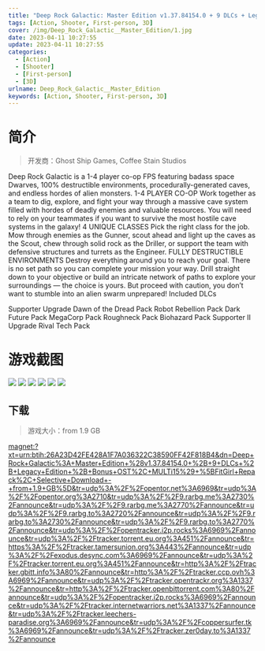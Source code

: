 ```yaml
---
title: "Deep Rock Galactic: Master Edition v1.37.84154.0 + 9 DLCs + Legacy Edition + Bonus OST"
tags: [Action, Shooter, First-person, 3D]
cover: /img/Deep_Rock_Galactic__Master_Edition/1.jpg
date: 2023-04-11 10:27:55
update: 2023-04-11 10:27:55
categories: 
  - [Action]
  - [Shooter]
  - [First-person]
  - [3D]
urlname: Deep_Rock_Galactic__Master_Edition
keywords: [Action, Shooter, First-person, 3D]
---
```

# 简介

> 开发商：Ghost Ship Games, Coffee Stain Studios

Deep Rock Galactic is a 1-4 player co-op FPS featuring badass space Dwarves, 100% destructible environments, procedurally-generated caves, and endless hordes of alien monsters.
1-4 PLAYER CO-OP
Work together as a team to dig, explore, and fight your way through a massive cave system filled with hordes of deadly enemies and valuable resources. You will need to rely on your teammates if you want to survive the most hostile cave systems in the galaxy!
4 UNIQUE CLASSES
Pick the right class for the job. Mow through enemies as the Gunner, scout ahead and light up the caves as the Scout, chew through solid rock as the Driller, or support the team with defensive structures and turrets as the Engineer.
FULLY DESTRUCTIBLE ENVIRONMENTS
Destroy everything around you to reach your goal. There is no set path so you can complete your mission your way. Drill straight down to your objective or build an intricate network of paths to explore your surroundings — the choice is yours. But proceed with caution, you don’t want to stumble into an alien swarm unprepared!
Included DLCs

Supporter Upgrade
Dawn of the Dread Pack
Robot Rebellion Pack
Dark Future Pack
MegaCorp Pack
Roughneck Pack
Biohazard Pack
Supporter II Upgrade
Rival Tech Pack

# 游戏截图

![](/img/Deep_Rock_Galactic__Master_Edition/2.jpg)
![](/img/Deep_Rock_Galactic__Master_Edition/3.jpg)
![](/img/Deep_Rock_Galactic__Master_Edition/4.jpg)
![](/img/Deep_Rock_Galactic__Master_Edition/5.jpg)
![](/img/Deep_Rock_Galactic__Master_Edition/6.jpg)
![](/img/Deep_Rock_Galactic__Master_Edition/7.jpg)


## 下载

> 游戏大小：from 1.9 GB

[magnet:?xt=urn:btih:26A23D42FE428A1F7A036322C38590FF42F818B4&amp;dn=Deep+Rock+Galactic%3A+Master+Edition+%28v1.37.84154.0+%2B+9+DLCs+%2B+Legacy+Edition+%2B+Bonus+OST%2C+MULTi15%29+%5BFitGirl+Repack%2C+Selective+Download+-+from+1.9+GB%5D&amp;tr=udp%3A%2F%2Fopentor.net%3A6969&amp;tr=udp%3A%2F%2Fopentor.org%3A2710&amp;tr=udp%3A%2F%2F9.rarbg.me%3A2730%2Fannounce&amp;tr=udp%3A%2F%2F9.rarbg.me%3A2770%2Fannounce&amp;tr=udp%3A%2F%2F9.rarbg.to%3A2720%2Fannounce&amp;tr=udp%3A%2F%2F9.rarbg.to%3A2730%2Fannounce&amp;tr=udp%3A%2F%2F9.rarbg.to%3A2770%2Fannounce&amp;tr=udp%3A%2F%2Fopentracker.i2p.rocks%3A6969%2Fannounce&amp;tr=udp%3A%2F%2Ftracker.torrent.eu.org%3A451%2Fannounce&amp;tr=https%3A%2F%2Ftracker.tamersunion.org%3A443%2Fannounce&amp;tr=udp%3A%2F%2Fexodus.desync.com%3A6969%2Fannounce&amp;tr=udp%3A%2F%2Ftracker.torrent.eu.org%3A451%2Fannounce&amp;tr=http%3A%2F%2Ftracker.gbitt.info%3A80%2Fannounce&amp;tr=http%3A%2F%2Ftracker.ccp.ovh%3A6969%2Fannounce&amp;tr=udp%3A%2F%2Ftracker.opentrackr.org%3A1337%2Fannounce&amp;tr=http%3A%2F%2Ftracker.openbittorrent.com%3A80%2Fannounce&amp;tr=udp%3A%2F%2Fopentracker.i2p.rocks%3A6969%2Fannounce&amp;tr=udp%3A%2F%2Ftracker.internetwarriors.net%3A1337%2Fannounce&amp;tr=udp%3A%2F%2Ftracker.leechers-paradise.org%3A6969%2Fannounce&amp;tr=udp%3A%2F%2Fcoppersurfer.tk%3A6969%2Fannounce&amp;tr=udp%3A%2F%2Ftracker.zer0day.to%3A1337%2Fannounce](magnet:?xt=urn:btih:26A23D42FE428A1F7A036322C38590FF42F818B4&amp;dn=Deep+Rock+Galactic%3A+Master+Edition+%28v1.37.84154.0+%2B+9+DLCs+%2B+Legacy+Edition+%2B+Bonus+OST%2C+MULTi15%29+%5BFitGirl+Repack%2C+Selective+Download+-+from+1.9+GB%5D&amp;tr=udp%3A%2F%2Fopentor.net%3A6969&amp;tr=udp%3A%2F%2Fopentor.org%3A2710&amp;tr=udp%3A%2F%2F9.rarbg.me%3A2730%2Fannounce&amp;tr=udp%3A%2F%2F9.rarbg.me%3A2770%2Fannounce&amp;tr=udp%3A%2F%2F9.rarbg.to%3A2720%2Fannounce&amp;tr=udp%3A%2F%2F9.rarbg.to%3A2730%2Fannounce&amp;tr=udp%3A%2F%2F9.rarbg.to%3A2770%2Fannounce&amp;tr=udp%3A%2F%2Fopentracker.i2p.rocks%3A6969%2Fannounce&amp;tr=udp%3A%2F%2Ftracker.torrent.eu.org%3A451%2Fannounce&amp;tr=https%3A%2F%2Ftracker.tamersunion.org%3A443%2Fannounce&amp;tr=udp%3A%2F%2Fexodus.desync.com%3A6969%2Fannounce&amp;tr=udp%3A%2F%2Ftracker.torrent.eu.org%3A451%2Fannounce&amp;tr=http%3A%2F%2Ftracker.gbitt.info%3A80%2Fannounce&amp;tr=http%3A%2F%2Ftracker.ccp.ovh%3A6969%2Fannounce&amp;tr=udp%3A%2F%2Ftracker.opentrackr.org%3A1337%2Fannounce&amp;tr=http%3A%2F%2Ftracker.openbittorrent.com%3A80%2Fannounce&amp;tr=udp%3A%2F%2Fopentracker.i2p.rocks%3A6969%2Fannounce&amp;tr=udp%3A%2F%2Ftracker.internetwarriors.net%3A1337%2Fannounce&amp;tr=udp%3A%2F%2Ftracker.leechers-paradise.org%3A6969%2Fannounce&amp;tr=udp%3A%2F%2Fcoppersurfer.tk%3A6969%2Fannounce&amp;tr=udp%3A%2F%2Ftracker.zer0day.to%3A1337%2Fannounce)